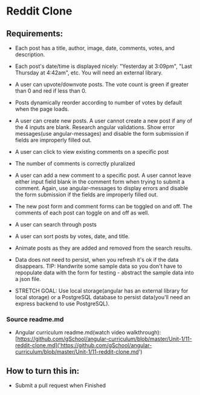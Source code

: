 # Reddit Clone

## Requirements:  

* Each post has a title, author, image, date, comments, votes, and description.

* Each post's date/time is displayed nicely: "Yesterday at 3:09pm", "Last Thursday at 4:42am", etc. You will need an external library.

* A user can upvote/downvote posts. The vote count is green if greater than 0 and red if less than 0.

* Posts dynamically reorder according to number of votes by default when the page loads.

* A user can create new posts. A user cannot create a new post if any of the 4 inputs are blank. Research angular validations. Show error messages(use angular-messages) and disable the form submission if fields are improperly filled out.

* A user can click to view existing comments on a specific post

* The number of comments is correctly pluralized

* A user can add a new comment to a specific post. A user cannot leave either input field blank in the comment form when trying to submit a comment. Again, use angular-messages to display errors and disable the form submission if the fields are improperly filled out.

* The new post form and comment forms can be toggled on and off. The comments of each post can toggle on and off as well.

* A user can search through posts

* A user can sort posts by votes, date, and title.

* Animate posts as they are added and removed from the search results.

* Data does not need to persist, when you refresh it's ok if the data disappears. TIP: Handwrite some sample data so you don't have to repopulate data with the form for testing - abstract the sample data into a json file.

* STRETCH GOAL: Use local storage(angular has an external library for local storage) or a PostgreSQL database to persist data(you'll need an express backend to use PostgreSQL).

### Source readme.md

* Angular curriculum readme.md(watch video walkthrough): [https://github.com/gSchool/angular-curriculum/blob/master/Unit-1/11-reddit-clone.md]('https://github.com/gSchool/angular-curriculum/blob/master/Unit-1/11-reddit-clone.md')

## How to turn this in:

* Submit a pull request when Finished
